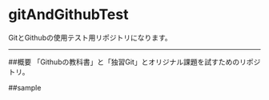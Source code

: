 # gitAndGithubTest
GitとGithubの使用テスト用リポジトリになります。

---

##概要
「Githubの教科書」と「独習Git」とオリジナル課題を試すためのリポジトリ。

##sample
